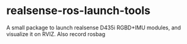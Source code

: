 # realsense-ros-launch-tools
A small package to launch realsense D435i RGBD+IMU modules, and visualize it on RVIZ. Also record rosbag
